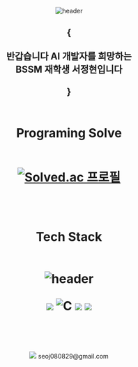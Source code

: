 <div align = "center">
  <p align="center">
    <img src="https://capsule-render.vercel.app/api?type=waving&text=CraftsManShip&height=220&color=gradient&customColorList=0,2,2,5,30&animation=twinkling" alt="header">
  </p>
  <h2>{<br><br>반갑습니다 AI 개발자를 희망하는<br>BSSM 재학생 서정현입니다<br><br>}<br><br></h2>
  <h1> <b>Programing Solve<br><br></b>
    <p align="center">
    <a href="https://solved.ac/august080829">
      <img src="http://mazassumnida.wtf/api/v2/generate_badge?boj=august080829" alt="Solved.ac 프로필">
    </a>
  </p>
    <br>
  </h1>
  <h1>
    <b>Tech Stack<br><br></b>
    <p align="center">
    <img src="https://github-readme-stats.vercel.app/api/top-langs/?username=CraftsManShip001&layout=compact" alt="header">
    </p>
    <img src="https://img.shields.io/badge/Python-3766AB?style=flat-square&logo=Python&logoColor=white"/>
    <img alt="C" src="https://img.shields.io/badge/C-A8B9CC.svg?&style-for-the-badge&logo=C&logoColor=white"/> 
    <img src="https://img.shields.io/badge/JavaScript-F7DF1E.svg?style=flat-square&logo=JavaScript&logoColor=white"/>
    <img src="https://img.shields.io/badge/GitHub-181717.svg?&style-for-the-badge&logo=GitHub&logoColor=white"/> 
    <br>
    <br>
  </h1>
  <br><br>
  <img src="https://img.shields.io/badge/Gmail-EA4335.svg?style=flat-square&logo=Gmail&logoColor=white"/> seoj080829@gmail.com
  <br>
  <br>
</div>
